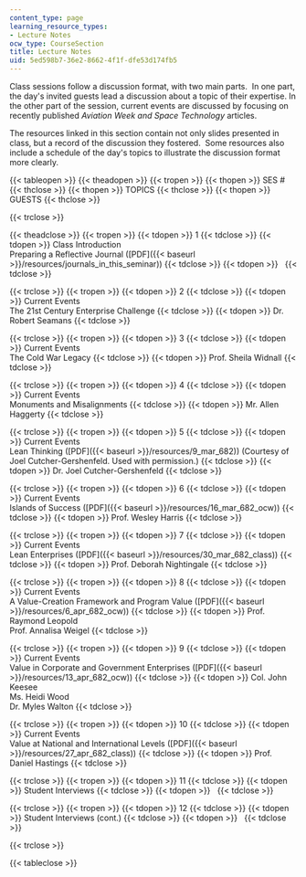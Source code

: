 ```yaml
---
content_type: page
learning_resource_types:
- Lecture Notes
ocw_type: CourseSection
title: Lecture Notes
uid: 5ed598b7-36e2-8662-4f1f-dfe53d174fb5
---
```


Class sessions follow a discussion format, with two main parts.  In one part, the day's invited guests lead a discussion about a topic of their expertise. In the other part of the session, current events are discussed by focusing on recently published _Aviation Week and Space Technology_ articles.

The resources linked in this section contain not only slides presented in class, but a record of the discussion they fostered.  Some resources also include a schedule of the day's topics to illustrate the discussion format more clearly.

{{< tableopen >}}
{{< theadopen >}}
{{< tropen >}}
{{< thopen >}}
SES #
{{< thclose >}}
{{< thopen >}}
TOPICS
{{< thclose >}}
{{< thopen >}}
GUESTS
{{< thclose >}}

{{< trclose >}}

{{< theadclose >}}
{{< tropen >}}
{{< tdopen >}}
1
{{< tdclose >}}
{{< tdopen >}}
Class Introduction  
Preparing a Reflective Journal ([PDF]({{< baseurl >}}/resources/journals_in_this_seminar))
{{< tdclose >}}
{{< tdopen >}}
 
{{< tdclose >}}

{{< trclose >}}
{{< tropen >}}
{{< tdopen >}}
2
{{< tdclose >}}
{{< tdopen >}}
Current Events  
The 21st Century Enterprise Challenge
{{< tdclose >}}
{{< tdopen >}}
Dr. Robert Seamans
{{< tdclose >}}

{{< trclose >}}
{{< tropen >}}
{{< tdopen >}}
3
{{< tdclose >}}
{{< tdopen >}}
Current Events  
The Cold War Legacy
{{< tdclose >}}
{{< tdopen >}}
Prof. Sheila Widnall
{{< tdclose >}}

{{< trclose >}}
{{< tropen >}}
{{< tdopen >}}
4
{{< tdclose >}}
{{< tdopen >}}
Current Events  
Monuments and Misalignments
{{< tdclose >}}
{{< tdopen >}}
Mr. Allen Haggerty
{{< tdclose >}}

{{< trclose >}}
{{< tropen >}}
{{< tdopen >}}
5
{{< tdclose >}}
{{< tdopen >}}
Current Events  
Lean Thinking ([PDF]({{< baseurl >}}/resources/9_mar_682)) (Courtesy of Joel Cutcher-Gershenfeld. Used with permission.)
{{< tdclose >}}
{{< tdopen >}}
Dr. Joel Cutcher-Gershenfeld
{{< tdclose >}}

{{< trclose >}}
{{< tropen >}}
{{< tdopen >}}
6
{{< tdclose >}}
{{< tdopen >}}
Current Events  
Islands of Success ([PDF]({{< baseurl >}}/resources/16_mar_682_ocw))
{{< tdclose >}}
{{< tdopen >}}
Prof. Wesley Harris
{{< tdclose >}}

{{< trclose >}}
{{< tropen >}}
{{< tdopen >}}
7
{{< tdclose >}}
{{< tdopen >}}
Current Events  
Lean Enterprises ([PDF]({{< baseurl >}}/resources/30_mar_682_class))
{{< tdclose >}}
{{< tdopen >}}
Prof. Deborah Nightingale
{{< tdclose >}}

{{< trclose >}}
{{< tropen >}}
{{< tdopen >}}
8
{{< tdclose >}}
{{< tdopen >}}
Current Events  
A Value-Creation Framework and Program Value ([PDF]({{< baseurl >}}/resources/6_apr_682_ocw))
{{< tdclose >}}
{{< tdopen >}}
Prof. Raymond Leopold  
Prof. Annalisa Weigel
{{< tdclose >}}

{{< trclose >}}
{{< tropen >}}
{{< tdopen >}}
9
{{< tdclose >}}
{{< tdopen >}}
Current Events  
Value in Corporate and Government Enterprises ([PDF]({{< baseurl >}}/resources/13_apr_682_ocw))
{{< tdclose >}}
{{< tdopen >}}
Col. John Keesee  
Ms. Heidi Wood  
Dr. Myles Walton
{{< tdclose >}}

{{< trclose >}}
{{< tropen >}}
{{< tdopen >}}
10
{{< tdclose >}}
{{< tdopen >}}
Current Events  
Value at National and International Levels ([PDF]({{< baseurl >}}/resources/27_apr_682_class))
{{< tdclose >}}
{{< tdopen >}}
Prof. Daniel Hastings
{{< tdclose >}}

{{< trclose >}}
{{< tropen >}}
{{< tdopen >}}
11
{{< tdclose >}}
{{< tdopen >}}
Student Interviews
{{< tdclose >}}
{{< tdopen >}}
 
{{< tdclose >}}

{{< trclose >}}
{{< tropen >}}
{{< tdopen >}}
12
{{< tdclose >}}
{{< tdopen >}}
Student Interviews (cont.)
{{< tdclose >}}
{{< tdopen >}}
 
{{< tdclose >}}

{{< trclose >}}

{{< tableclose >}}